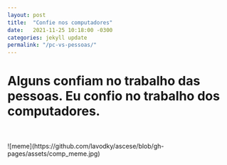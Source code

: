 ```yaml
---
layout: post
title:  "Confie nos computadores"
date:   2021-11-25 10:18:00 -0300
categories: jekyll update
permalink: "/pc-vs-pessoas/"
---
```


<h1> Alguns confiam no trabalho das pessoas. Eu confio no trabalho dos computadores.</h1>
<br/><br/>
![meme](https://github.com/lavodky/ascese/blob/gh-pages/assets/comp_meme.jpg)


